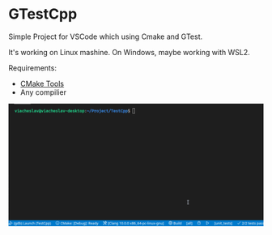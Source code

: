 # GTestCpp

Simple Project for VSCode which using Cmake and GTest.

It's working on Linux mashine. On Windows, maybe working with WSL2.

Requirements:

* [CMake Tools](https://marketplace.visualstudio.com/items?itemName=ms-vscode.cmake-tools)
* Any compilier

![build](/doc/2022-07-04_13-08.gif)
